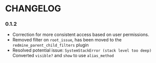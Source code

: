 # CHANGELOG
### 0.1.2
* Correction for more consistent access based on user permissions.
* Removed filter on `root_issue`, has been moved to the `redmine_parent_child_filters` plugin
* Resolved potential issue: `SystemStackError (stack level too deep)`  
  Converted `visible?` and `show` to use `alias_method`
